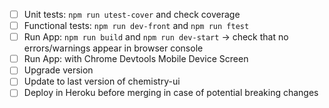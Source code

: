- [ ] Unit tests: `npm run utest-cover` and check coverage
- [ ] Functional tests: `npm run dev-front` and `npm run ftest`
- [ ] Run App: `npm run build` and `npm run dev-start` -> check that no errors/warnings appear in browser console
- [ ] Run App: with Chrome Devtools Mobile Device Screen
- [ ] Upgrade version
- [ ] Update to last version of chemistry-ui
- [ ] Deploy in Heroku before merging in case of potential breaking changes
